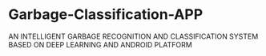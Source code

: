 # Garbage-Classification-APP
AN INTELLIGENT GARBAGE RECOGNITION AND CLASSIFICATION SYSTEM BASED ON DEEP LEARNING AND ANDROID PLATFORM
